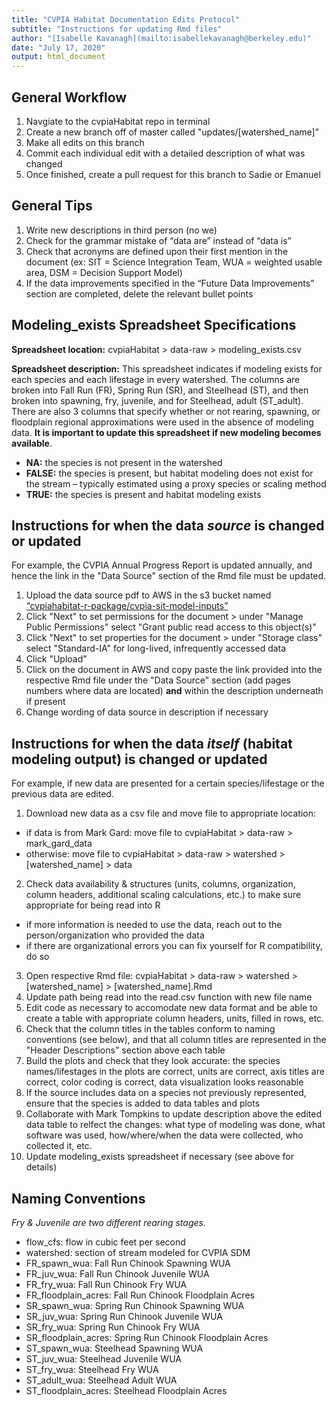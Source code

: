 ```yaml
---
title: "CVPIA Habitat Documentation Edits Protocol"
subtitle: "Instructions for updating Rmd files"
author: "[Isabelle Kavanagh](mailto:isabellekavanagh@berkeley.edu)"
date: "July 17, 2020"
output: html_document
---
```


## General Workflow

1. Navgiate to the cvpiaHabitat repo in terminal 
2. Create a new branch off of master called "updates/[watershed_name]"
3. Make all edits on this branch 
4. Commit each individual edit with a detailed description of what was changed 
5. Once finished, create a pull request for this branch to Sadie or Emanuel 

## General Tips 

1. Write new descriptions in third person (no we) 
2. Check for the grammar mistake of “data are” instead of “data is” 
3. Check that acronyms are defined upon their first mention in the document (ex: SIT = Science Integration Team, WUA = weighted         usable area, DSM = Decision Support Model) 
4. If the data improvements specified in the “Future Data Improvements” section are completed, delete the relevant bullet points 

## Modeling_exists Spreadsheet Specifications 

**Spreadsheet location:** cvpiaHabitat > data-raw > modeling_exists.csv 

**Spreadsheet description:** This spreadsheet indicates if modeling exists for each species and each lifestage in every watershed. The columns are broken into Fall Run (FR), Spring Run (SR), and Steelhead (ST), and then broken into spawning, fry, juvenile, and for Steelhead, adult (ST_adult). There are also 3 columns that specify whether or not rearing, spawning, or floodplain regional approximations were used in the absence of modeling data. **It is important to update this spreadsheet if new modeling becomes available**. 

* **NA:** the species is not present in the watershed
* **FALSE:** the species is present, but habitat modeling does not exist for the stream – typically estimated using a proxy species or scaling method 
* **TRUE:** the species is present and habitat modeling exists


## Instructions for when the data *source* is changed or updated 
For example, the CVPIA Annual Progress Report is updated annually, and hence the link in the "Data Source" section of the Rmd file must be updated. 

1. Upload the data source pdf to AWS in the s3 bucket named [“cvpiahabitat-r-package/cvpia-sit-model-inputs”](https://s3.console.aws.amazon.com/s3/buckets/cvpiahabitat-r-package/cvpia-sit-model-inputs/?region=us-west-2&tab=overview)
2. Click "Next" to set permissions for the document > under "Manage Public Permissions" select "Grant public read access to this        object(s)"
3. Click "Next" to set properties for the document > under "Storage class" select "Standard-IA" for long-lived, infrequently  accessed data  
4. Click "Upload" 
5. Click on the document in AWS and copy paste the link provided into the respective Rmd file under the "Data Source" section (add pages numbers where data are located) **and** within the description underneath if present 
6. Change wording of data source in description if necessary 


## Instructions for when the data *itself* (habitat modeling output) is changed or updated 
For example, if new data are presented for a certain species/lifestage or the previous data are edited. 

1. Download new data as a csv file and move file to appropriate location: 
  * if data is from Mark Gard: move file to cvpiaHabitat > data-raw > mark_gard_data
  * otherwise: move file to cvpiaHabitat > data-raw > watershed > [watershed_name] > data 
2. Check data availability & structures (units, columns, organization, column headers, additional scaling calculations, etc.) to make sure appropriate for being read into R 
  * if more information is needed to use the data, reach out to the person/organization who provided the data
  * if there are organizational errors you can fix yourself for R compatibility, do so 
3. Open respective Rmd file: cvpiaHabitat > data-raw > watershed > [watershed_name] > [watershed_name].Rmd 
4. Update path being read into the read.csv function with new file name 
5. Edit code as necessary to accomodate new data format and be able to create a table with appropriate column headers, units, filled in rows, etc. 
6. Check that the column titles in the tables conform to naming conventions (see below), and that all column titles are represented in the "Header Descriptions" section above each table 
7. Build the plots and check that they look accurate: the species names/lifestages in the plots are correct, units are correct, axis titles are correct, color coding is correct, data visualization looks reasonable  
6. If the source includes data on a species not previously represented, ensure that the species is added to data tables and plots 
7. Collaborate with Mark Tompkins to update description above the edited data table to relfect the changes: what type of modeling was done, what software was used, how/where/when the data were collected, who collected it, etc. 
8. Update modeling_exists spreadsheet if necessary (see above for details) 

## Naming Conventions
*Fry & Juvenile are two different rearing stages.* 

* flow_cfs: flow in cubic feet per second 
* watershed: section of stream modeled for CVPIA SDM 
* FR_spawn_wua: Fall Run Chinook Spawning WUA
* FR_juv_wua: Fall Run Chinook Juvenile WUA
* FR_fry_wua: Fall Run Chinook Fry WUA
* FR_floodplain_acres: Fall Run Chinook Floodplain Acres
* SR_spawn_wua: Spring Run Chinook Spawning WUA
* SR_juv_wua: Spring Run Chinook Juvenile WUA
* SR_fry_wua: Spring Run Chinook Fry WUA
* SR_floodplain_acres: Spring Run Chinook Floodplain Acres
* ST_spawn_wua: Steelhead Spawning WUA
* ST_juv_wua: Steelhead Juvenile WUA
* ST_fry_wua: Steelhead Fry WUA
* ST_adult_wua: Steelhead Adult WUA 
* ST_floodplain_acres: Steelhead Floodplain Acres 